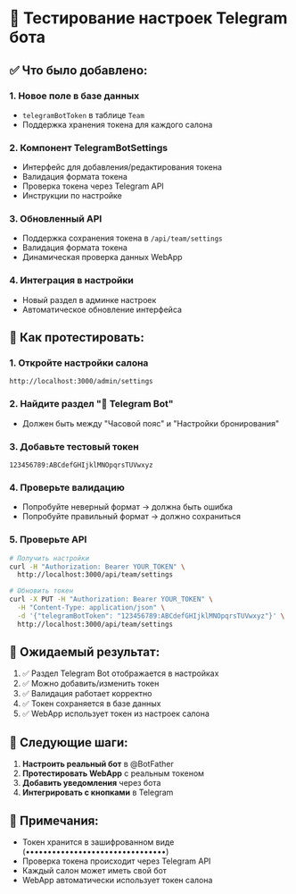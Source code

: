 # 🧪 Тестирование настроек Telegram бота

## ✅ Что было добавлено:

### 1. **Новое поле в базе данных**
- `telegramBotToken` в таблице `Team`
- Поддержка хранения токена для каждого салона

### 2. **Компонент TelegramBotSettings**
- Интерфейс для добавления/редактирования токена
- Валидация формата токена
- Проверка токена через Telegram API
- Инструкции по настройке

### 3. **Обновленный API**
- Поддержка сохранения токена в `/api/team/settings`
- Валидация формата токена
- Динамическая проверка данных WebApp

### 4. **Интеграция в настройки**
- Новый раздел в админке настроек
- Автоматическое обновление интерфейса

## 🧪 Как протестировать:

### 1. **Откройте настройки салона**
```
http://localhost:3000/admin/settings
```

### 2. **Найдите раздел "🤖 Telegram Bot"**
- Должен быть между "Часовой пояс" и "Настройки бронирования"

### 3. **Добавьте тестовый токен**
```
123456789:ABCdefGHIjklMNOpqrsTUVwxyz
```

### 4. **Проверьте валидацию**
- Попробуйте неверный формат → должна быть ошибка
- Попробуйте правильный формат → должно сохраниться

### 5. **Проверьте API**
```bash
# Получить настройки
curl -H "Authorization: Bearer YOUR_TOKEN" \
  http://localhost:3000/api/team/settings

# Обновить токен
curl -X PUT -H "Authorization: Bearer YOUR_TOKEN" \
  -H "Content-Type: application/json" \
  -d '{"telegramBotToken": "123456789:ABCdefGHIjklMNOpqrsTUVwxyz"}' \
  http://localhost:3000/api/team/settings
```

## 🎯 Ожидаемый результат:

1. ✅ Раздел Telegram Bot отображается в настройках
2. ✅ Можно добавить/изменить токен
3. ✅ Валидация работает корректно
4. ✅ Токен сохраняется в базе данных
5. ✅ WebApp использует токен из настроек салона

## 🔧 Следующие шаги:

1. **Настроить реальный бот** в @BotFather
2. **Протестировать WebApp** с реальным токеном
3. **Добавить уведомления** через бота
4. **Интегрировать с кнопками** в Telegram

## 📝 Примечания:

- Токен хранится в зашифрованном виде (••••••••••••••••••••••••••••••••)
- Проверка токена происходит через Telegram API
- Каждый салон может иметь свой бот
- WebApp автоматически использует токен салона